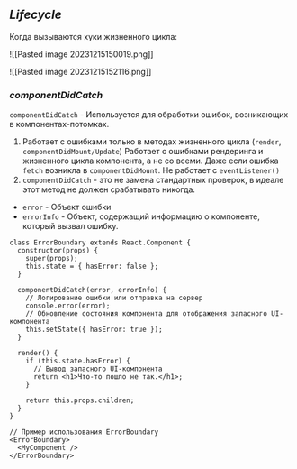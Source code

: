 ## _Lifecycle_

Когда вызываются хуки жизненного цикла:

![[Pasted image 20231215150019.png]]

![[Pasted image 20231215152116.png]]

### _componentDidCatch_

`componentDidCatch` - Используется для обработки ошибок, возникающих в компонентах-потомках.

1. Работает с ошибками только в методах жизненного цикла (`render`, `componentDidMount/Update`) 
  Работает с ошибками рендеринга и жизненного цикла компонента, а не со всеми. Даже если ошибка `fetch` возникла в `componentDidMount`. Не работает с `eventListener()`
2. `componentDidCatch` - это не замена стандартных проверок, в идеале этот метод не должен срабатывать никогда.

- `error` - Объект ошибки
- `errorInfo` - Объект, содержащий информацию о компоненте, который вызвал ошибку.

```
class ErrorBoundary extends React.Component {
  constructor(props) {
    super(props);
    this.state = { hasError: false };
  }

  componentDidCatch(error, errorInfo) {
    // Логирование ошибки или отправка на сервер
    console.error(error);
    // Обновление состояния компонента для отображения запасного UI-компонента
    this.setState({ hasError: true });
  }

  render() {
    if (this.state.hasError) {
      // Вывод запасного UI-компонента
      return <h1>Что-то пошло не так.</h1>;
    }

    return this.props.children;
  }
}

// Пример использования ErrorBoundary
<ErrorBoundary>
  <MyComponent />
</ErrorBoundary>
```

